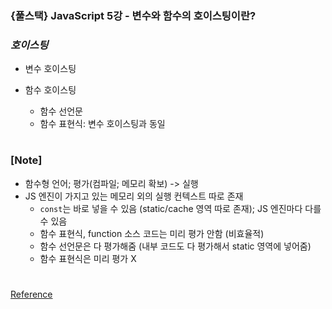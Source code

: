 ### {풀스택} JavaScript 5강 - 변수와 함수의 호이스팅이란?

### _호이스팅_

- 변수 호이스팅

- 함수 호이스팅
  - 함수 선언문
  - 함수 표현식: 변수 호이스팅과 동일

#

### [Note]

- 함수형 언어; 평가(컴파일; 메모리 확보) -> 실행
- JS 엔진이 가지고 있는 메모리 외의 실행 컨텍스트 따로 존재
  - `const`는 바로 넣을 수 있음 (static/cache 영역 따로 존재); JS 엔진마다 다를 수 있음
  - 함수 표현식, function 소스 코드는 미리 평가 안함 (비효율적)
  - 함수 선언문은 다 평가해줌 (내부 코드도 다 평가해서 static 영역에 넣어줌)
  - 함수 표현식은 미리 평가 X

#

[Reference](https://www.youtube.com/watch?v=U-Ef2N2MZmA&list=PLEOnZ6GeucBW11uFNvzxToKym9Zv74hxh&index=8)
